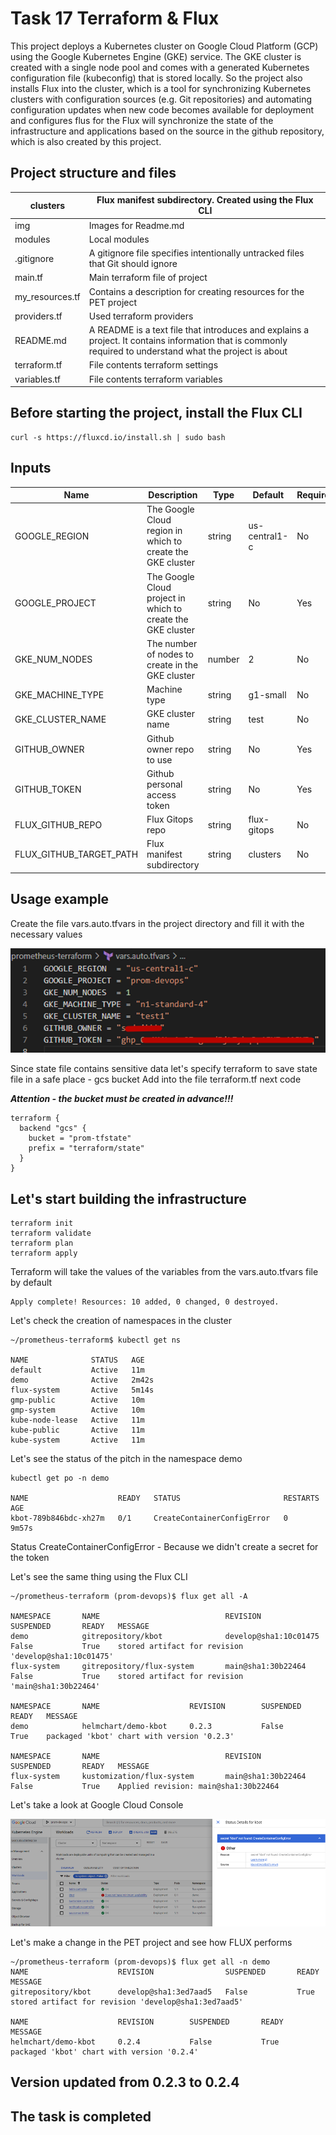# Task 17 Terraform & Flux

This project deploys a Kubernetes cluster on Google Cloud Platform (GCP) using the Google Kubernetes Engine (GKE) service. The GKE cluster is created with a single node pool and comes with a generated Kubernetes configuration file (kubeconfig) that is stored locally.
So the project also installs Flux into the cluster, which is a tool for synchronizing Kubernetes clusters with configuration sources (e.g. Git repositories) and automating configuration updates when new code becomes available for deployment and configures flus for the 
Flux will synchronize the state of the infrastructure and applications based on the source in the github repository, which is also created by this project.

## Project structure and files

| clusters        | Flux manifest subdirectory. Created using the Flux CLI                                                                                                     |
|-----------------|------------------------------------------------------------------------------------------------------------------------------------------------------------|
| img             | Images for Readme.md                                                                                                                                       |
| modules         | Local modules                                                                                                                                              |
| .gitignore      | A gitignore file specifies intentionally untracked files that Git should ignore                                                                            |
| main.tf         | Main terraform file of project                                                                                                                             |
| my_resources.tf | Contains a description for creating resources for the PET project                                                                                          |
| providers.tf    | Used terraform providers                                                                                                                                   |
| README.md       | A README is a text file that introduces and explains a project. It contains information that is commonly required to understand what the project is about  |
| terraform.tf    | File contents terraform settings                                                                                                                           |
| variables.tf    | File contents terraform variables                                                                                                                          |


## Before starting the project, install the Flux CLI

```
curl -s https://fluxcd.io/install.sh | sudo bash
```

## Inputs
| **Name**                | **Description**                                             | **Type** | **Default**   | **Required** |
|-------------------------|-------------------------------------------------------------|----------|---------------|---------------|
| GOOGLE_REGION           | The Google Cloud region in which to create the GKE cluster  | string   | us-central1-c | No            |
| GOOGLE_PROJECT          | The Google Cloud project in which to create the GKE cluster | string   | No            | Yes           |
| GKE_NUM_NODES           | The number of nodes to create in the GKE cluster            | number   | 2             | No            |
| GKE_MACHINE_TYPE        | Machine type                                                | string   | g1-small      | No            |
| GKE_CLUSTER_NAME        | GKE cluster name                                            | string   | test          | No            |
| GITHUB_OWNER            | Github owner repo to use                                    | string   | No            | Yes           |
| GITHUB_TOKEN            | Github personal access token                                | string   | No            | Yes           |
| FLUX_GITHUB_REPO        | Flux Gitops repo                                            | string   | flux-gitops   | No            |
| FLUX_GITHUB_TARGET_PATH | Flux manifest subdirectory                                  | string   | clusters      | No            |


## Usage example

Create the file vars.auto.tfvars in the project directory and fill it with the necessary values

![Alt text](img/image.png)

Since state file contains sensitive data let's specify terraform to save state file in a safe place - gcs bucket
Add into the file terraform.tf next code

***Attention - the bucket must be created in advance!!!***

```
terraform {
  backend "gcs" {
    bucket = "prom-tfstate"
    prefix = "terraform/state"
  }
}

```



## Let's start building the infrastructure
```
terraform init
terraform validate
terraform plan
terraform apply
```

Terraform will take the values of the variables from the vars.auto.tfvars file by default

```
Apply complete! Resources: 10 added, 0 changed, 0 destroyed.
```

Let's check the creation of namespaces in the cluster

```
~/prometheus-terraform$ kubectl get ns

NAME              STATUS   AGE
default           Active   11m
demo              Active   2m42s
flux-system       Active   5m14s
gmp-public        Active   10m
gmp-system        Active   10m
kube-node-lease   Active   11m
kube-public       Active   11m
kube-system       Active   11m
```

Let's see the status of the pitch in the namespace demo

```
kubectl get po -n demo

NAME                    READY   STATUS                       RESTARTS   AGE
kbot-789b846bdc-xh27m   0/1     CreateContainerConfigError   0          9m57s

```

Status CreateContainerConfigError - Because we didn't create a secret for the token

Let's see the same thing using the Flux CLI

```
~/prometheus-terraform (prom-devops)$ flux get all -A

NAMESPACE       NAME                            REVISION                SUSPENDED       READY   MESSAGE                                              
demo            gitrepository/kbot              develop@sha1:10c01475   False           True    stored artifact for revision 'develop@sha1:10c01475'
flux-system     gitrepository/flux-system       main@sha1:30b22464      False           True    stored artifact for revision 'main@sha1:30b22464'   

NAMESPACE       NAME                    REVISION        SUSPENDED       READY   MESSAGE                                    
demo            helmchart/demo-kbot     0.2.3           False           True    packaged 'kbot' chart with version '0.2.3'

NAMESPACE       NAME                            REVISION                SUSPENDED       READY   MESSAGE                              
flux-system     kustomization/flux-system       main@sha1:30b22464      False           True    Applied revision: main@sha1:30b22464

```

Let's take a look at Google Cloud Console

![Alt text](img/image1.png)

Let's make a change in the PET project and see how FLUX performs

```
~/prometheus-terraform (prom-devops)$ flux get all -n demo
NAME                    REVISION                SUSPENDED       READY   MESSAGE                                              
gitrepository/kbot      develop@sha1:3ed7aad5   False           True    stored artifact for revision 'develop@sha1:3ed7aad5'

NAME                    REVISION        SUSPENDED       READY   MESSAGE                                    
helmchart/demo-kbot     0.2.4           False           True    packaged 'kbot' chart with version '0.2.4'
```

## Version updated from 0.2.3 to 0.2.4

## The task is completed